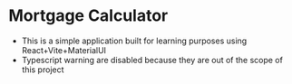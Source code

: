 # Mortgage Calculator

- This is a simple application built for learning purposes using React+Vite+MaterialUI
- Typescript warning are disabled because they are out of the scope of this project

